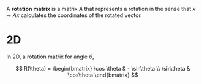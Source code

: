 A **rotation matrix** is a matrix $A$ that represents a rotation in the sense that $x \mapsto Ax$ calculates the coordinates of the rotated vector.

# 2D

In 2D, a rotation matrix for angle $\theta$,

$$
R(\theta) = \begin{bmatrix}
\cos \theta & - \sin\theta \\
\sin\theta & \cos\theta
\end{bmatrix}
$$